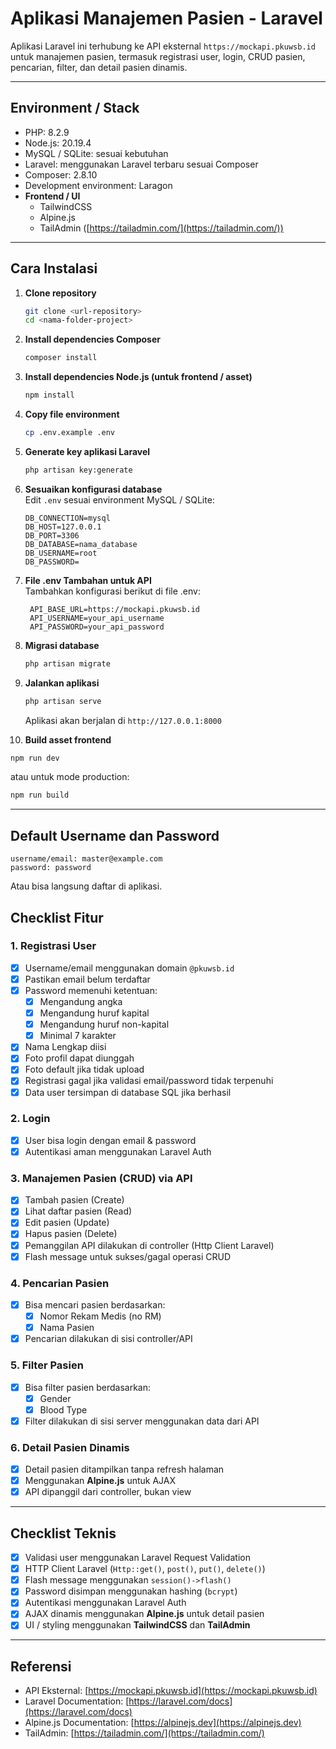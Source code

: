# Aplikasi Manajemen Pasien - Laravel

Aplikasi Laravel ini terhubung ke API eksternal `https://mockapi.pkuwsb.id` untuk manajemen pasien, termasuk registrasi user, login, CRUD pasien, pencarian, filter, dan detail pasien dinamis.

---

## Environment / Stack
- PHP: 8.2.9
- Node.js: 20.19.4
- MySQL / SQLite: sesuai kebutuhan
- Laravel: menggunakan Laravel terbaru sesuai Composer
- Composer: 2.8.10
- Development environment: Laragon
- **Frontend / UI**
  - TailwindCSS
  - Alpine.js
  - TailAdmin ([https://tailadmin.com/](https://tailadmin.com/))

---

## Cara Instalasi
1. **Clone repository**
   ```bash
   git clone <url-repository>
   cd <nama-folder-project>
   ```

2. **Install dependencies Composer**
   ```bash
   composer install
   ```

3. **Install dependencies Node.js (untuk frontend / asset)**
   ```bash
   npm install
   ```

4. **Copy file environment**
   ```bash
   cp .env.example .env
   ```

5. **Generate key aplikasi Laravel**
   ```bash
   php artisan key:generate
   ```

6. **Sesuaikan konfigurasi database**  
   Edit `.env` sesuai environment MySQL / SQLite:
   ```env
   DB_CONNECTION=mysql
   DB_HOST=127.0.0.1
   DB_PORT=3306
   DB_DATABASE=nama_database
   DB_USERNAME=root
   DB_PASSWORD=
   ```
7. **File .env Tambahan untuk API**  
   Tambahkan konfigurasi berikut di file .env:
   ```env
    API_BASE_URL=https://mockapi.pkuwsb.id
    API_USERNAME=your_api_username
    API_PASSWORD=your_api_password
   ```

8. **Migrasi database**
   ```bash
   php artisan migrate
   ```

9. **Jalankan aplikasi**
   ```bash
   php artisan serve
   ```
   Aplikasi akan berjalan di `http://127.0.0.1:8000`

10. **Build asset frontend**
   ```bash
   npm run dev
   ```
   atau untuk mode production:
   ```bash
   npm run build
   ```

---

## Default Username dan Password
   ```
   username/email: master@example.com
   password: password
   ```
   Atau bisa langsung daftar di aplikasi.

## Checklist Fitur

### 1. Registrasi User
- [x] Username/email menggunakan domain `@pkuwsb.id`
- [x] Pastikan email belum terdaftar
- [x] Password memenuhi ketentuan:
  - [x] Mengandung angka
  - [x] Mengandung huruf kapital
  - [x] Mengandung huruf non-kapital
  - [x] Minimal 7 karakter
- [x] Nama Lengkap diisi
- [x] Foto profil dapat diunggah
- [x] Foto default jika tidak upload
- [x] Registrasi gagal jika validasi email/password tidak terpenuhi
- [x] Data user tersimpan di database SQL jika berhasil

### 2. Login
- [x] User bisa login dengan email & password
- [x] Autentikasi aman menggunakan Laravel Auth

### 3. Manajemen Pasien (CRUD) via API
- [x] Tambah pasien (Create)
- [x] Lihat daftar pasien (Read)
- [x] Edit pasien (Update)
- [x] Hapus pasien (Delete)
- [x] Pemanggilan API dilakukan di controller (Http Client Laravel)
- [x] Flash message untuk sukses/gagal operasi CRUD

### 4. Pencarian Pasien
- [x] Bisa mencari pasien berdasarkan:
  - [x] Nomor Rekam Medis (no RM)
  - [x] Nama Pasien
- [x] Pencarian dilakukan di sisi controller/API

### 5. Filter Pasien
- [x] Bisa filter pasien berdasarkan:
  - [x] Gender
  - [x] Blood Type
- [x] Filter dilakukan di sisi server menggunakan data dari API

### 6. Detail Pasien Dinamis
- [x] Detail pasien ditampilkan tanpa refresh halaman
- [x] Menggunakan **Alpine.js** untuk AJAX
- [x] API dipanggil dari controller, bukan view

---

## Checklist Teknis
- [x] Validasi user menggunakan Laravel Request Validation
- [x] HTTP Client Laravel (`Http::get()`, `post()`, `put()`, `delete()`)
- [x] Flash message menggunakan `session()->flash()`
- [x] Password disimpan menggunakan hashing (`bcrypt`)
- [x] Autentikasi menggunakan Laravel Auth
- [x] AJAX dinamis menggunakan **Alpine.js** untuk detail pasien
- [x] UI / styling menggunakan **TailwindCSS** dan **TailAdmin**

---

## Referensi
- API Eksternal: [https://mockapi.pkuwsb.id](https://mockapi.pkuwsb.id)
- Laravel Documentation: [https://laravel.com/docs](https://laravel.com/docs)
- Alpine.js Documentation: [https://alpinejs.dev](https://alpinejs.dev)
- TailAdmin: [https://tailadmin.com/](https://tailadmin.com/)